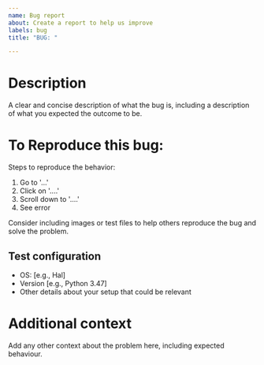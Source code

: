 ```yaml
---
name: Bug report
about: Create a report to help us improve
labels: bug
title: "BUG: "

---
```


# Description
A clear and concise description of what the bug is, including a description
of what you expected the outcome to be.

# To Reproduce this bug:
Steps to reproduce the behavior:
1. Go to '...'
2. Click on '....'
3. Scroll down to '....'
4. See error

Consider including images or test files to help others reproduce the bug and
solve the problem.

## Test configuration
 - OS: [e.g., Hal]
 - Version [e.g., Python 3.47]
 - Other details about your setup that could be relevant

# Additional context
Add any other context about the problem here, including expected behaviour.
